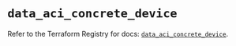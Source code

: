 # `data_aci_concrete_device`

Refer to the Terraform Registry for docs: [`data_aci_concrete_device`](https://registry.terraform.io/providers/ciscodevnet/aci/2.17.0/docs/data-sources/concrete_device).
